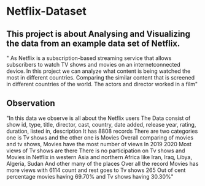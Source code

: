 # Netflix-Dataset
## This project is about Analysing and Visualizing the data from an example data set of Netflix.
" As Netflix is a subscription-based streaming service that allows subscribers to watch TV shows and movies on an internetconnected device.
In this project we can analyze what content is being watched the most in different countries.
Comparing the similar content that is screened in different countries of the world.
The actors and director worked in a film"
## Observation
   "In this data we observe is all about the Netflix users
    The Data consist of show id, type, title, director, cast, country, date added, release year, rating, duration, listed in, description
    It has 8808 records
    There are two categories one is Tv shows and the other one is Movies
    Overall comparing of movies and tv shows, Movies have the most number of views
    In 2019 2020 Most views of Tv shows are there
    There is no participation on Tv shows and Movies in Netflix in western Asia and northern Africa like Iran, Iraq, Libya, Algeria, Sudan And other many of the places
    Over all the record Movies has more views with 6114 count and rest goes to Tv shows 265
    Out of cent percentage movies having 69.70% and Tv shows having 30.30%"
